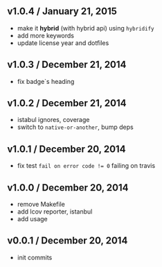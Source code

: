 ## v1.0.4 / January 21, 2015
- make it **hybrid** (with hybrid api) using `hybridify`
- add more keywords
- update license year and dotfiles

## v1.0.3 / December 21, 2014
- fix badge`s heading

## v1.0.2 / December 21, 2014
- istabul ignores, coverage
- switch to `native-or-another`, bump deps

## v1.0.1 / December 20, 2014
- fix test `fail on error code != 0` failing on travis

## v1.0.0 / December 20, 2014
- remove Makefile
- add lcov reporter, istanbul
- add usage

## v0.0.1 / December 20, 2014
- init commits